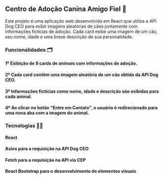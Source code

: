 ## Centro de Adoção Canina Amigo Fiel 🐺

Este projeto é uma aplicação web desenvolvida em React que utiliza a API Dog CEO para exibir imagens aleatórias de cães juntamente com informações fictícias de adoção. Cada card exibe uma imagem de um cão, seu nome, idade e uma breve descrição de sua personalidade.

### Funcionalidades 🗂️
#### 1º Exibição de 9 cards de animais com informações de adoção.
#### 2º Cada card contém uma imagem aleatória de um cão obtida da API Dog CEO.
#### 3º Informações fictícias como nome, idade e descrição são exibidas para cada animal.
#### 4º Ao clicar no botão "Entre em Contato", o usuário é redirecionado para uma nova aba com a imagem do animal.

### Tecnologias 👩‍💻
#### React 
#### Axios para a requisição na API Dog CEO
#### Fetch para a requisição na API via CEP
#### React Bootstrap para o desenvolvimento de elementos visuais
